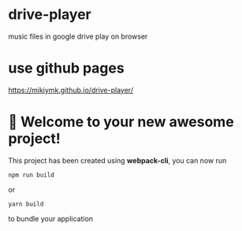 # drive-player
music files in google drive play on browser

# use github pages
https://mikiymk.github.io/drive-player/

# 🚀 Welcome to your new awesome project!

This project has been created using **webpack-cli**, you can now run

```
npm run build
```

or

```
yarn build
```

to bundle your application

